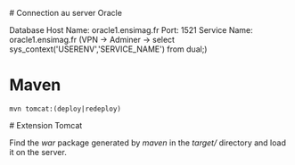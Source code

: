 # Connection au server Oracle

Database Host Name: oracle1.ensimag.fr
Port: 1521
Service Name: oracle1.ensimag.fr (VPN -> Adminer -> select sys_context('USERENV','SERVICE_NAME') from dual;)

# Maven

`mvn tomcat:(deploy|redeploy)`

# Extension Tomcat

Find the *war* package generated by *maven* in the *target/* directory and load it on the server.